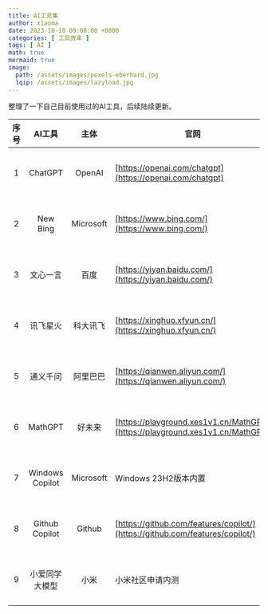 ```yaml
---
title: AI工具集
author: xiaoma
date: 2023-10-10 09:00:00 +0800
categories: [ 工具效率 ]
tags: [ AI ]
math: true
mermaid: true
image:
  path: /assets/images/pexels-eberhard.jpg
  lqip: /assets/images/lazyload.jpg
---
```


整理了一下自己目前使用过的AI工具，后续陆续更新。

| **序号** 	|    **AI工具**   	|  **主体** 	| **官网**                             	                                           | **版本** 	| **备注** 	|
|:--------:	|:---------------:	|:---------:	|--------------------------------------------------------------------------------|:--------:	|:--------:	|
|     1    	|     ChatGPT     	|   OpenAI  	| [https://openai.com/chatgpt](https://openai.com/chatgpt)           	           |    PC    	| 文本生成 	|
|     2    	|     New Bing    	| Microsoft 	| [https://www.bing.com/](https://www.bing.com/)                	                |    PC    	| 文本生成 	|
|     3    	|     文心一言    	|    百度   	| [https://yiyan.baidu.com/](https://yiyan.baidu.com/)             	             |  PC、APP 	| 文本生成 	|
|     4    	|     讯飞星火    	|  科大讯飞 	| [https://xinghuo.xfyun.cn/](https://xinghuo.xfyun.cn/)            	            |  PC、APP 	| 文本生成 	|
|     5    	|     通义千问    	|  阿里巴巴 	| [https://qianwen.aliyun.com/](https://qianwen.aliyun.com/)          	          |    PC    	| 文本生成 	|
|     6    	|     MathGPT     	|   好未来  	| [https://playground.xes1v1.cn/MathGPT](https://playground.xes1v1.cn/MathGPT) 	 |    PC    	| 垂类领域 	|
|     7    	| Windows Copilot 	| Microsoft 	| Windows 23H2版本内置                 	                                             |    PC    	| 文本生成 	|
|     8    	|  Github Copilot 	|   Github  	| [https://github.com/features/copilot/](https://github.com/features/copilot/) 	                                     |    PC    	| 代码编程 	|
|     9    	| 小爱同学大模型  	| 小米      	| 小米社区申请内测                     	                                                 |    APP   	| 文本生成 	|
